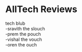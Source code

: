 # AllTech Reviews

tech blub  
-sravith the slouch  
-prem the pouch  
-vishal the vouch  
-oren the ouch  
